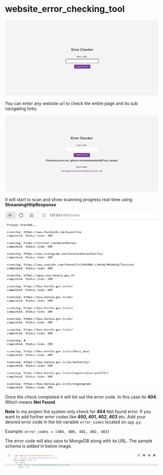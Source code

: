# website_error_checking_tool

![Error Checker Tool](screenshots/1.png)

You can enter any website url to check the entire page and its sub navigating links. 

![Error Checker Tool](screenshots/2.png)

It will start to scan and show scanning progress real-time using **StreamingHttpResponse**

![Error Checker Tool](screenshots/4.png)

Once the check completed it will list out the error code. In this case its **404**. Which means **Not Found**

**Note** In my project the system only check for **404** Not found error. If you want to add further error codes like **400, 401, 402, 403** etc. Add your desired error code in the list variable `error_codes` located on `app.py`. 

Example:
`error_codes = [404, 400, 401, 402, 403]`

The error code will also save to MongoDB along with its URL. The sample schema is added in below image.

![Error Checker Tool](screenshots/3.png)

